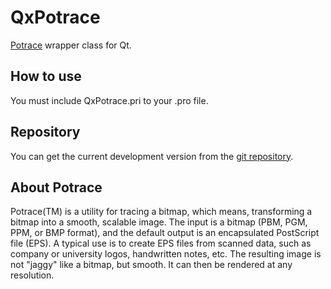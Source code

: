 QxPotrace
=========

[Potrace](http://potrace.sourceforge.net/) wrapper class for Qt.

How to use
----------

You must include QxPotrace.pri to your .pro file.

Repository
----------

You can get the current development version from the [git repository](https://github.com/Skyrpex/QxPotrace).

About Potrace
-------

Potrace(TM) is a utility for tracing a bitmap, which means, transforming a bitmap into a smooth, scalable image. The input is a bitmap (PBM, PGM, PPM, or BMP format), and the default output is an encapsulated PostScript file (EPS). A typical use is to create EPS files from scanned data, such as company or university logos, handwritten notes, etc. The resulting image is not "jaggy" like a bitmap, but smooth. It can then be rendered at any resolution.